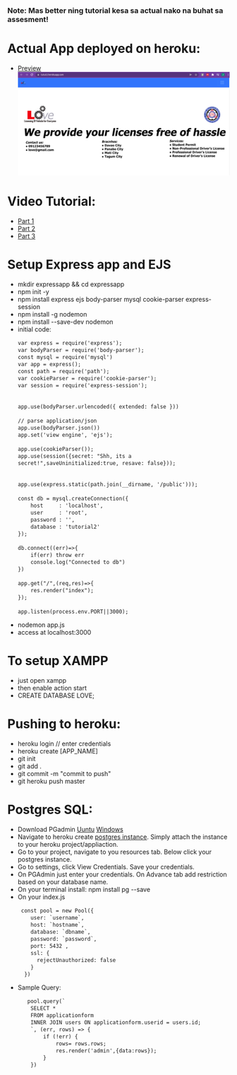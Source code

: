 ### Note: Mas better ning tutorial kesa sa actual nako na buhat sa assesment!
# Actual App deployed on heroku:
- [Preview](https://tutut2.herokuapp.com/)
 ![alt text](https://raw.githubusercontent.com/josephgcedeno/tutnodeexpress/master/public/prev.png)


# Video Tutorial:
- [Part 1](https://drive.google.com/file/d/1owR9sgzGbcw8f5XTOD3DSH0-HQsBlo48/view?fbclid=IwAR0XOkbvg_oyhMn8fZ8m5v6buV4TIWUTYP0yOqHcDDiQ0P0hNvKF0oWlJsk)
- [Part 2](https://drive.google.com/file/d/1EW8WuRVhYXO7VnLn5Qv9PyR4wJ98CZi3/view?fbclid=IwAR3xyBU98iSdgE17oYlrzYtzEynAB8_65kBsB2gMV7MQcbvR-AcOBcHhm9g)
- [Part 3](https://drive.google.com/file/d/1ZmGOKoDvIfPgAf5sI83jgFwy6hcnyOcY/view?usp=sharing)

# Setup Express app and EJS

- mkdir expressapp && cd expressapp
- npm init -y
- npm install express ejs body-parser mysql cookie-parser express-session
- npm install -g nodemon
- npm install --save-dev nodemon
- initial code: 
    ```
    var express = require('express');
    var bodyParser = require('body-parser');
    const mysql = require('mysql')
    var app = express();
    const path = require('path');
    var cookieParser = require('cookie-parser');
    var session = require('express-session');


    app.use(bodyParser.urlencoded({ extended: false }))

    // parse application/json
    app.use(bodyParser.json())
    app.set('view engine', 'ejs');

    app.use(cookieParser());
    app.use(session({secret: "Shh, its a secret!",saveUninitialized:true, resave: false}));


    app.use(express.static(path.join(__dirname, '/public')));

    const db = mysql.createConnection({
        host     : 'localhost',
        user     : 'root',
        password : '',
        database : 'tutorial2'
    });

    db.connect((err)=>{
        if(err) throw err
        console.log("Connected to db")
    })

    app.get("/",(req,res)=>{
        res.render("index");
    });

    app.listen(process.env.PORT||3000);
    ```
- nodemon app.js
- access at localhost:3000

# To setup XAMPP
- just open xampp 
- then enable action start
- CREATE DATABASE LOVE;
# Pushing to heroku:
- heroku login // enter credentials
- heroku create [APP_NAME] 
- git init
- git add .
- git commit -m "commit to push"
- git heroku push master

# Postgres SQL:
- Download PGadmin [Uuntu](https://tecadmin.net/how-to-install-pgadmin4-on-ubuntu-20-04/) [Windows](https://www.pgadmin.org/download/pgadmin-4-windows/)
- Navigate to heroku create [postgres instance](https://data.heroku.com/). Simply attach the instance to your heroku project/appliaction.
- Go to your project, navigate to you resources tab. Below click your postgres instance.
- Go to settings, click View Credentials. Save your credentials.
- On PGAdmin just enter your credentials. On Advance tab add restriction based on your database name.
- On your terminal install: npm install pg --save
- On your index.js
  ```
   const pool = new Pool({
      user: `username`, 
      host: `hostname`,
      database: `dbname`, 
      password: `password`, 
      port: 5432 , 
      ssl: {
        rejectUnauthorized: false
      }
    })
  ```
- Sample Query:
  ```
     pool.query(`
      SELECT *
      FROM applicationform
      INNER JOIN users ON applicationform.userid = users.id;
      `, (err, rows) => {
          if (!err) {
              rows= rows.rows;
              res.render('admin',{data:rows});
          } 
      })

  
  ```

